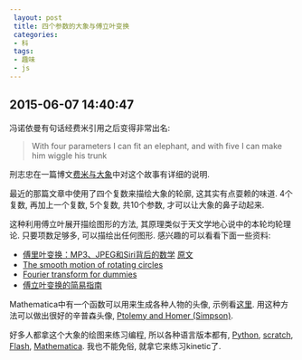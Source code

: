 ```yaml
---
 layout: post
 title: 四个参数的大象与傅立叶变换
 categories:
 - 科
 tags:
 - 趣味
 - js
---
```


## 2015-06-07 14:40:47

冯诺依曼有句话经费米引用之后变得非常出名:

> With four parameters I can fit an elephant, and with five I can make him wiggle his trunk

刑志忠在一篇博文[费米与大象](http://blog.sciencenet.cn/blog-3779-803730.html)中对这个故事有详细的说明.

最近的那篇文章中使用了四个复数来描绘大象的轮廓, 这其实有点耍赖的味道.
4个复数, 再加上一个复数, 5个复数, 共10个参数, 才可以让大象的鼻子动起来.

这种利用傅立叶展开描绘图形的方法, 其原理类似于天文学地心说中的本轮均轮理论. 只要项数足够多, 可以描绘出任何图形.
感兴趣的可以看看下面一些资料:

- [傅里叶变换：MP3、JPEG和Siri背后的数学](http://blog.jobbole.com/51301/) [原文](http://nautil.us/blog/the-math-trick-behind-mp3s-jpegs-and-homer-simpsons-face)
- [The smooth motion of rotating circles](http://blog.matthen.com/post/42112703604/the-smooth-motion-of-rotating-circles-can-be-used)
- [Fourier transform for dummies](http://math.stackexchange.com/questions/1002/fourier-transform-for-dummies)
- [傅立叶变换的简易指南](http://select.yeeyan.org/view/478578/406382)

Mathematica中有一个函数可以用来生成各种人物的头像, 
示例看[这里](http://www.itsokaytobesmart.com/post/47122804571/person-curves-wolfram-alpha-has-a-whole).
用这种方法可以做出很好的辛普森头像, [Ptolemy and Homer (Simpson)](https://www.youtube.com/watch?v=QVuU2YCwHjw).

好多人都拿这个大象的绘图来练习编程, 所以各种语言版本都有, [Python](http://www.johndcook.com/blog/2011/06/21/how-to-fit-an-elephant/), 
[scratch](https://scratch.mit.edu/projects/10300858/), [Flash](http://wonderfl.net/c/t6IB), [Mathematica](http://demonstrations.wolfram.com/FittingAnElephant/).
我也不能免俗, 就拿它来练习kinetic了.

<script src="/jscss/kinetic.min.js"></script>
<div id="container"></div>
<script>
var p1Rea= 50, p1Img=-30,
p2Rea= 18, p2Img=  8,
p3Rea= 12, p3Img=-10,
p4Rea=-14, p4Img=-60,
p5Rea= 40, p5Img= 20,
pFac=2;

var aX=[0, 0, 0, p3Rea, 0, p4Rea], aY=[0, p4Img, 0, 0, 0, 0],
bX=[0, p1Rea, p2Rea, 0, 0, 0], bY=[0, p1Img, p2Img, p3Img, 0, 0];

var stage, bodyLayer, trunkLayer, frmTime, wid, hig, ctx

window.onload = function() {
stage = new Kinetic.Stage({ container: 'container', width: 400, height: 400 });
bodyLayer = new Kinetic.Layer();
trunkLayer = new Kinetic.Layer();

wid=stage.getWidth()/2;
hig=stage.getHeight()/2

stage.add(bodyLayer);
stage.add(trunkLayer);

var eye = new Kinetic.Circle({
x: p5Img*pFac,
y:-p5Img*pFac,
radius: 5,
fill: 'red'
});

bodyLayer.getContext().translate(wid, hig)
bodyLayer.add(eye);
bodyLayer.draw()
drawBody();

ctx=trunkLayer.getContext()
var trunk=new Kinetic.Shape({ });
trunkLayer.add(trunk)

var anim = new Kinetic.Animation(function(frame) {
time=frame.time/100
trunk.setDrawFunc(drawTrunk);
}, trunkLayer);

anim.start();
}

function drawBody() {
var ctx=bodyLayer.getContext()

ctx.beginPath();

var tbgn = 0.4 + 1.3 * Math.PI,
tend = 2 * Math.PI + 0.9 * Math.PI,
dt = (tend - tbgn)/100,
x = fourier(tbgn, aX, bX),
y = fourier(tbgn, aY, bY);

ctx.moveTo(y*pFac, x*pFac)

for (var t=tbgn; t<tend; t += dt) {
x = fourier(t, aX, bX);
y = fourier(t, aY, bY);
ctx.lineTo(y*pFac, x*pFac);
}

ctx.setAttr('strokeStyle', 'red');
ctx.setAttr('lineWidth', 4);
ctx.stroke();
}

var drawTrunk=function() {

ctx.clear();
ctx.beginPath();
var tbgn = 2 * Math.PI + 0.9 * Math.PI,
tend = 0.4 + 3.3 * Math.PI,
dt = (tend - tbgn)/100, x,y,
x0 = fourier(tbgn, aX, bX),
y0 = fourier(tbgn, aY, bY);

ctx.moveTo(y0*pFac+wid, x0*pFac+hig)

for (var t=tbgn-3*dt; t<tend+3*dt; t += dt) {
x = fourier(t, aX, bX);
y = fourier(t, aY, bY);
x += Math.sin((y - y0) * Math.PI/1000) * Math.sin(time) * p5Rea;
ctx.lineTo(y*pFac+wid, x*pFac+hig);
}

ctx.setAttr('strokeStyle', 'red');
ctx.setAttr('lineWidth', 4);
ctx.stroke();
}

function fourier(t, a, b) {
var r = 0;
for (var k=0; k<6; k++) {
r += a[k] * Math.cos(k*t) + b[k] * Math.sin(k*t);
}
return r;
}
</script>

